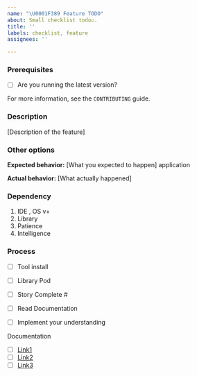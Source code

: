 ```yaml
---
name: "\U0001F389 Feature TODO"
about: Small checklist todo☑︎.
title: ''
labels: checklist, feature
assignees: ''

---
```


### Prerequisites

- [ ] Are you running the latest version?

For more information, see the `CONTRIBUTING` guide.

### Description

[Description of the feature]


### Other options


**Expected behavior:** [What you expected to happen]
 application

**Actual behavior:** [What actually happened]


### Dependency
1. IDE , OS v+
2. Library
3. Patience
4. Intelligence

### Process
- [ ] Tool install
- [ ] Library Pod
- [ ] Story Complete #
- [ ] Read Documentation
- [ ] Implement your understanding


Documentation

- [ ] [Link1]() 
- [ ] [Link2]() 
- [ ] [Link3]()
